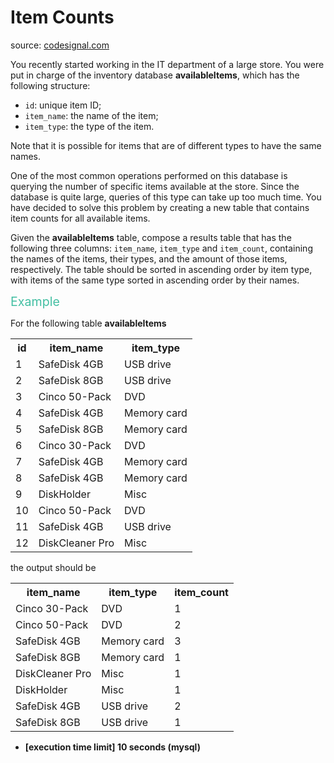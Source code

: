 <h1>Item Counts</h1>
<p>source: <a href="https://www.codesignal.com/">codesignal.com</a>
<div><p>You recently started working in the IT department of a large store. You were put in charge of the inventory database <strong>availableItems</strong>, which has the following structure:</p>
<ul>
<li><code>id</code>: unique item ID;</li>
<li><code>item_name</code>: the name of the item;</li>
<li><code>item_type</code>: the type of the item.</li>
</ul>
<p>Note that it is possible for items that are of different types to have the same names.</p>
<p>One of the most common operations performed on this database is querying the number of specific items available at the store. Since the database is quite large, queries of this type can take up too much time. You have decided to solve this problem by creating a new table that contains item counts for all available items.</p>
<p>Given the <strong>availableItems</strong> table, compose a results table that has the following three columns: <code>item_name</code>, <code>item_type</code> and <code>item_count</code>, containing the names of the items, their types, and the amount of those items, respectively. The table should be sorted in ascending order by item type, with items of the same type sorted in ascending order by their names.</p>
<p><span style="color:#44BFA3;font-size:1.4em">Example</span></p>
<p>For the following table <strong>availableItems</strong></p>
<table><tbody><tr>
</tr><tr>
<th>id</th>
<th>item_name</th>
<th>item_type</th>
</tr>
<tr>
<td>1</td>
<td>SafeDisk 4GB</td>
<td>USB drive</td>
</tr>
<tr>
<td>2</td>
<td>SafeDisk 8GB</td>
<td>USB drive</td>
</tr>
<tr>
<td>3</td>
<td>Cinco 50-Pack</td>
<td>DVD</td>
</tr>
<tr>
<td>4</td>
<td>SafeDisk 4GB</td>
<td>Memory card</td>
</tr>
<tr>
<td>5</td>
<td>SafeDisk 8GB</td>
<td>Memory card</td>
</tr>
<tr>
<td>6</td>
<td>Cinco 30-Pack</td>
<td>DVD</td>
</tr>
<tr>
<td>7</td>
<td>SafeDisk 4GB</td>
<td>Memory card</td>
</tr>
<tr>
<td>8</td>
<td>SafeDisk 4GB</td>
<td>Memory card</td>
</tr>
<tr>
<td>9</td>
<td>DiskHolder</td>
<td>Misc</td>
</tr>
<tr>
<td>10</td>
<td>Cinco 50-Pack</td>
<td>DVD</td>
</tr>
<tr>
<td>11</td>
<td>SafeDisk 4GB</td>
<td>USB drive</td>
</tr>
<tr>
<td>12</td>
<td>DiskCleaner Pro</td>
<td>Misc</td>
</tr>
</tbody></table>
<p>the output should be</p>
<table>
<tbody><tr>
<th>item_name</th>
<th>item_type</th>
<th>item_count</th>
</tr>
<tr>
<td>Cinco 30-Pack</td>
<td>DVD</td>
<td>1</td>
</tr>
<tr>
<td>Cinco 50-Pack</td>
<td>DVD</td>
<td>2</td>
</tr>
<tr>
<td>SafeDisk 4GB</td>
<td>Memory card</td>
<td>3</td>
</tr>
<tr>
<td>SafeDisk 8GB</td>
<td>Memory card</td>
<td>1</td>
</tr>
<tr>
<td>DiskCleaner Pro</td>
<td>Misc</td>
<td>1</td>
</tr>
<tr>
<td>DiskHolder</td>
<td>Misc</td>
<td>1</td>
</tr>
<tr>
<td>SafeDisk 4GB</td>
<td>USB drive</td>
<td>2</td>
</tr>
<tr>
<td>SafeDisk 8GB</td>
<td>USB drive</td>
<td>1</td>
</tr>
</tbody></table>
<ul>
<li><strong>[execution time limit] 10 seconds (mysql)</strong></li>
</ul>
</div>

